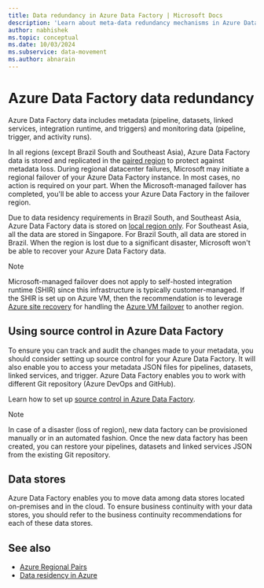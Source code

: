 ```yaml
---
title: Data redundancy in Azure Data Factory | Microsoft Docs
description: 'Learn about meta-data redundancy mechanisms in Azure Data Factory'
author: nabhishek
ms.topic: conceptual
ms.date: 10/03/2024
ms.subservice: data-movement
ms.author: abnarain
---
```


# **Azure Data Factory data redundancy**

Azure Data Factory data includes metadata (pipeline, datasets, linked services, integration runtime, and triggers) and monitoring data (pipeline, trigger, and activity runs). 

In all regions (except Brazil South and Southeast Asia), Azure Data Factory data is stored and replicated in the [paired region](../reliability/cross-region-replication-azure.md#azure-paired-regions) to protect against metadata loss. During regional datacenter failures, Microsoft may initiate a regional failover of your Azure Data Factory instance. In most cases, no action is required on your part. When the Microsoft-managed failover has completed, you'll be able to access your Azure Data Factory in the failover region.

Due to data residency requirements in Brazil South, and Southeast Asia, Azure Data Factory data is stored on [local region only](../storage/common/storage-redundancy.md#locally-redundant-storage). For Southeast Asia, all the data are stored in Singapore. For Brazil South, all data are stored in Brazil. When the region is lost due to a significant disaster, Microsoft won't be able to recover your Azure Data Factory data.  

> [!NOTE]
> Microsoft-managed failover does not apply to self-hosted integration runtime (SHIR) since this infrastructure is typically customer-managed. If the SHIR is set up on Azure VM, then the recommendation is to leverage [Azure site recovery](../site-recovery/site-recovery-overview.md) for handling the [Azure VM failover](../site-recovery/azure-to-azure-architecture.md) to another region.



## **Using source control in Azure Data Factory**

To ensure you can track and audit the changes made to your metadata, you should consider setting up source control for your Azure Data Factory. It will also enable you to access your metadata JSON files for pipelines, datasets, linked services, and trigger. Azure Data Factory enables you to work with different Git repository (Azure DevOps and GitHub). 

 Learn how to set up [source control in Azure Data Factory](./source-control.md). 

> [!NOTE]
> In case of a disaster (loss of region), new data factory can be provisioned manually or in an automated fashion. Once the new data factory has been created, you can restore your pipelines, datasets and linked services JSON from the existing Git repository. 



## **Data stores**

Azure Data Factory enables you to move data among data stores located on-premises and in the cloud. To ensure business continuity with your data stores, you should refer to the business continuity recommendations for each of these data stores. 

 

## See also

- [Azure Regional Pairs](../reliability/cross-region-replication-azure.md)
- [Data residency in Azure](https://azure.microsoft.com/global-infrastructure/data-residency/)

